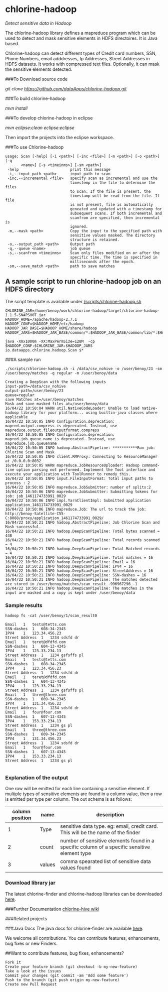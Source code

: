 # chlorine-hadoop
*Detect sensitive data in Hadoop*

The chlorine-hadoop library defines a mapreduce program which can be used to detect and mask sensitive elements in HDFS directoires. It is Java based.

Chlorine-hadoop can detect different types of Credit card numbers, SSN, Phone Numbers, email adddresses, Ip Addresses, Street Addresses in HDFS datasets. It works with compressed text files. Optionally, it can mask the sensitive elements detected.


###To Download source code

*git clone https://github.com/dataApps/chlorine-hadoop.git*

###To build chlorine-hadoop

*mvn install*


###To develop chlorine-hadoop in eclipse

*mvn eclipse:clean eclipse:eclipse*

Then import the projects into the eclipse workspace.

###To use Chlorine-hadoop

```
usage: Scan [-help] [-i <path>] [-inc <file>] [-m <path>] [-o <path>] [-q
       <name>] [-s <timeinms>] [-sm <path>]
 -help                       print this message
 -i,--input_path <path>      input path to scan
 -inc,--incremental <file>   specify scan as incremental and use the
                             timestemp in the file to determine the files
                             to scan. If the file is present, the
                             timestamp will be read from the file. If file
                             is not present, file is automatically
                             geneated and updated with a timestamp for
                             subsequent scans. If both incremental and
                             scanfrom are specified, then incremental is
                             ignored.
 -m,--mask <path>            Copy the input to the specified path with
                             sensitive values masked. The directory
                             structure is retained.
 -o,--output_path <path>     Output path
 -q,--queue <name>           job queue
 -s,--scanfrom <timeinms>    Scan only files modified on or after the
                             specific time. The time is specified in
                             milliseconds after the epoch.
 -sm,--save_match <path>     path to save matches
```

## A sample script to run chlorine-hadoop job on an HDFS directory
 
The script template is available under  [/scripts/chlorine-hadoop.sh](https://github.com/dataApps/chlorine-hadoop/scripts/chlorine-hadoop.sh)

```
CHLORINE_JAR=/home/benoy/work/chlorine-hadoop/target/chlorine-hadoop-1.1.5-SNAPSHOT.jar
HADOOP_HOME=/apache/hadoop-2.7.1
HADOOP_CONF=$HADOOP_HOME/etc/hadoop
HADOOP_JAR_BASE=$HADOOP_HOME/share/hadoop
HADOOP_JARS=$HADOOP_JAR_BASE/common/*:$HADOOP_JAR_BASE/common/lib/*:$HADOOP_JAR_BASE/hdfs/*:$HADOOP_JAR_BASE/hdfs/lib/*:$HADOOP_JAR_BASE/yarn/*:$HADOOP_JAR_BASE/yarn/lib/*:$HADOOP_JAR_BASE/mapreduce/*:$HADOOP_JAR_BASE/mapeduce/lib/*

java -Xmx1000m -XX:MaxPermSize=128M  -cp $HADOOP_CONF:$CHLORINE_JAR:$HADOOP_JARS io.dataapps.chlorine.hadoop.Scan $*

```

###A sample run

```
./scripts/chlorine-hadoop.sh -i /data/csv_nohive -o /user/benoy/23 -sm /user/benoy/matches -q regular -m /user/benoy/data

Creating a DeepScan with the following inputs
input-path=/data/csv_nohive
output-path=/user/benoy/23
queue=regular
save Matches at=/user/benoy/matches
Mask and save masked files at=/user/benoy/data
16/04/22 10:50:04 WARN util.NativeCodeLoader: Unable to load native-hadoop library for your platform... using builtin-java classes where applicable
16/04/22 10:50:05 INFO Configuration.deprecation: mapred.output.compress is deprecated. Instead, use mapreduce.output.fileoutputformat.compress
16/04/22 10:50:05 INFO Configuration.deprecation: mapred.job.queue.name is deprecated. Instead, use mapreduce.job.queuename
16/04/22 10:50:05 INFO hadoop.AbstractPipeline: ***********Run job: Chlorine Scan and Mask
16/04/22 10:50:05 INFO client.RMProxy: Connecting to ResourceManager at /0.0.0.0:8032
16/04/22 10:50:05 WARN mapreduce.JobResourceUploader: Hadoop command-line option parsing not performed. Implement the Tool interface and execute your application with ToolRunner to remedy this.
16/04/22 10:50:05 INFO input.FileInputFormat: Total input paths to process : 2
16/04/22 10:50:05 INFO mapreduce.JobSubmitter: number of splits:2
16/04/22 10:50:06 INFO mapreduce.JobSubmitter: Submitting tokens for job: job_1461174733991_0029
16/04/22 10:50:06 INFO impl.YarnClientImpl: Submitted application application_1461174733991_0029
16/04/22 10:50:06 INFO mapreduce.Job: The url to track the job: http://benoy-Satellite-C55-C:8088/proxy/application_1461174733991_0029/
16/04/22 10:50:21 INFO hadoop.AbstractPipeline: Job Chlorine Scan and Mask successful.
16/04/22 10:50:21 INFO hadoop.DeepScanPipeline: Total bytes scanned = 448
16/04/22 10:50:21 INFO hadoop.DeepScanPipeline: Total records scanned = 4
16/04/22 10:50:21 INFO hadoop.DeepScanPipeline: Total Matched records = 4
16/04/22 10:50:21 INFO hadoop.DeepScanPipeline: Total matches = 16
16/04/22 10:50:21 INFO hadoop.DeepScanPipeline: Email = 16
16/04/22 10:50:21 INFO hadoop.DeepScanPipeline: IPV4 = 16
16/04/22 10:50:21 INFO hadoop.DeepScanPipeline: StreetAddress = 16
16/04/22 10:50:21 INFO hadoop.DeepScanPipeline: SSN-dashes = 16
16/04/22 10:50:21 INFO hadoop.DeepScanPipeline: The matches detected are stored in /user/benoy/matches/scan_result_-996967296_-1
16/04/22 10:50:21 INFO hadoop.DeepScanPipeline: The matches in the input are masked and a copy is kept under /user/benoy/data

```

### Sample results

```
hadoop fs -cat /user/benoy/1/scan_result0

Email	1	tests@tetts.com
SSN-dashes	1	608-34-2345
IPV4	1	123.34.456.23
Street Address	1	1234 sdsfd dr
Email	1	teret@dfdfd.com
SSN-dashes	1	604-13-4345
IPV4	1	123.33.234.13
Street Address	1	1234 gsfsffs pl
Email	1	tests@tetts.com
SSN-dashes	1	608-34-2345
IPV4	1	123.34.456.23
Street Address	1	1234 sdsfd dr
Email	1	teret@dfdfd.com
SSN-dashes	1	604-13-4345
IPV4	1	123.33.234.13
Street Address	1	1234 gsfsffs pl
Email	1	three@three.com
SSN-dashes	1	609-34-2345
IPV4	1	131.34.456.23
Street Address	1	1234 sdsfd dr
Email	1	four@four.com
SSN-dashes	1	607-13-4345
IPV4	1	153.33.234.13
Street Address	1	1234 gs pl
Email	1	three@three.com
SSN-dashes	1	609-34-2345
IPV4	1	131.34.456.23
Street Address	1	1234 sdsfd dr
Email	1	four@four.com
SSN-dashes	1	607-13-4345
IPV4	1	153.33.234.13
Street Address	1	1234 gs pl


```

### Explanation of the output

One row will be emitted for each line containing a sensitive element. If multiple types of sensitive elements are found in a column value, then a row is emitted per type per column.
The out schema is as follows:

| column position | name | description |
| --- | --- |--- | 
|1|Type| sensitive data type. eg: email, credit card. This will be the name of the finder|
|2|count| number of sensitive elements found in a specific column of a specific sensitive element type|
|3|values| comma spearated list of sensitive data values found|


### Download library jar

The latest chlorine-finder and chlorine-hadoop libraries can be downloaded [here](https://dataapps.io/chlorine.html#Opensource).

 
###Further Documentation
[chlorine-hive wiki](https://github.com/dataApps/chlorine-hadoop/wiki)
  
###Related projects
 
###Java Docs
The java docs for chlorine-finder are available [here](https://dataApps.io/files/chlorine-hadoop/javadoc/index.html).

We welcome all contributions. You can contribute features, enhancements, bug fixes or new Finders.

##Want to contribute features, bug fixes, enhancements?

    Fork it
    Create your feature branch (git checkout -b my-new-feature)
    Take a look at the issues
    Commit your changes (git commit -am 'Add some feature')
    Push to the branch (git push origin my-new-feature)
    Create new Pull Request
    
 

 
 
